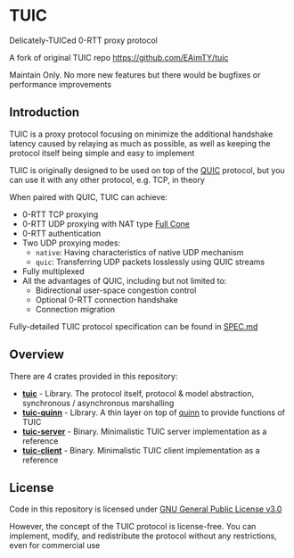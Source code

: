 # TUIC

Delicately-TUICed 0-RTT proxy protocol

A fork of original TUIC repo https://github.com/EAimTY/tuic

Maintain Only. No more new features but
there would be bugfixes or performance improvements

## Introduction

TUIC is a proxy protocol focusing on minimize the additional handshake latency caused by relaying as much as possible, as well as keeping the protocol itself being simple and easy to implement

TUIC is originally designed to be used on top of the [QUIC](https://en.wikipedia.org/wiki/QUIC) protocol, but you can use it with any other protocol, e.g. TCP, in theory

When paired with QUIC, TUIC can achieve:

- 0-RTT TCP proxying
- 0-RTT UDP proxying with NAT type [Full Cone](https://www.rfc-editor.org/rfc/rfc3489#section-5)
- 0-RTT authentication
- Two UDP proxying modes:
    - `native`: Having characteristics of native UDP mechanism
    - `quic`: Transferring UDP packets losslessly using QUIC streams
- Fully multiplexed
- All the advantages of QUIC, including but not limited to:
    - Bidirectional user-space congestion control
    - Optional 0-RTT connection handshake
    - Connection migration

Fully-detailed TUIC protocol specification can be found in [SPEC.md](https://github.com/EAimTY/tuic/tree/dev/tuic/SPEC.md)

## Overview

There are 4 crates provided in this repository:

- **[tuic](https://github.com/EAimTY/tuic/tree/dev/tuic)** - Library. The protocol itself, protocol & model abstraction, synchronous / asynchronous marshalling
- **[tuic-quinn](https://github.com/EAimTY/tuic/tree/dev/tuic-quinn)** - Library. A thin layer on top of [quinn](https://github.com/quinn-rs/quinn) to provide functions of TUIC
- **[tuic-server](https://github.com/EAimTY/tuic/tree/dev/tuic-server)** - Binary. Minimalistic TUIC server implementation as a reference
- **[tuic-client](https://github.com/EAimTY/tuic/tree/dev/tuic-client)** - Binary. Minimalistic TUIC client implementation as a reference

## License

Code in this repository is licensed under [GNU General Public License v3.0](https://github.com/EAimTY/tuic/blob/dev/LICENSE)

However, the concept of the TUIC protocol is license-free. You can implement, modify, and redistribute the protocol without any restrictions, even for commercial use
